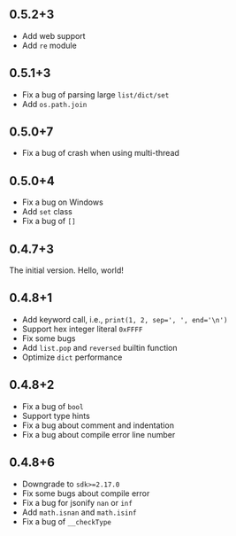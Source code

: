 ## 0.5.2+3

+ Add web support
+ Add `re` module

## 0.5.1+3

+ Fix a bug of parsing large `list/dict/set`
+ Add `os.path.join`

## 0.5.0+7

+ Fix a bug of crash when using multi-thread

## 0.5.0+4

+ Fix a bug on Windows
+ Add `set` class
+ Fix a bug of `[]`

## 0.4.7+3

The initial version. Hello, world!

## 0.4.8+1

+ Add keyword call, i.e., `print(1, 2, sep=', ', end='\n')`
+ Support hex integer literal `0xFFFF`
+ Fix some bugs
+ Add `list.pop` and `reversed` builtin function
+ Optimize `dict` performance

## 0.4.8+2

+ Fix a bug of `bool`
+ Support type hints
+ Fix a bug about comment and indentation
+ Fix a bug about compile error line number

## 0.4.8+6

+ Downgrade to `sdk>=2.17.0`
+ Fix some bugs about compile error
+ Fix a bug for jsonify `nan` or `inf`
+ Add `math.isnan` and `math.isinf`
+ Fix a bug of `__checkType`